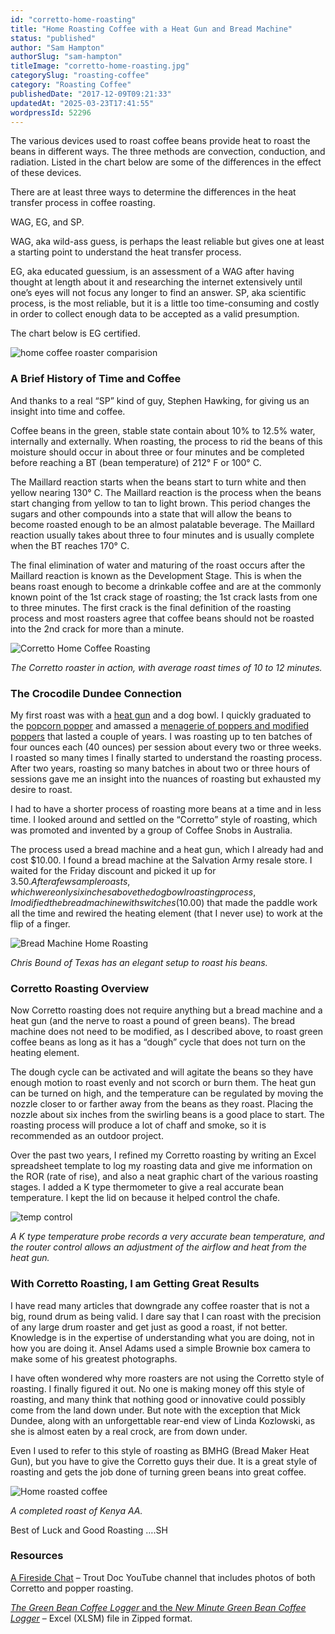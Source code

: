 ```yaml
---
id: "corretto-home-roasting"
title: "Home Roasting Coffee with a Heat Gun and Bread Machine"
status: "published"
author: "Sam Hampton"
authorSlug: "sam-hampton"
titleImage: "corretto-home-roasting.jpg"
categorySlug: "roasting-coffee"
category: "Roasting Coffee"
publishedDate: "2017-12-09T09:21:33"
updatedAt: "2025-03-23T17:41:55"
wordpressId: 52296
---
```


The various devices used to roast coffee beans provide heat to roast the beans in different ways. The three methods are convection, conduction, and radiation. Listed in the chart below are some of the differences in the effect of these devices.

There are at least three ways to determine the differences in the heat transfer process in coffee roasting.

WAG, EG, and SP.

WAG, aka wild-ass guess, is perhaps the least reliable but gives one at least a starting point to understand the heat transfer process.

EG, aka educated guessium, is an assessment of a WAG after having thought at length about it and researching the internet extensively until one’s eyes will not focus any longer to find an answer. SP, aka scientific process, is the most reliable, but it is a little too time-consuming and costly in order to collect enough data to be accepted as a valid presumption.

The chart below is EG certified.

![home coffee roaster comparision](roaster-comparision.jpg)

### A Brief History of Time and Coffee

And thanks to a real “SP” kind of guy, Stephen Hawking, for giving us an insight into time and coffee.

Coffee beans in the green, stable state contain about 10% to 12.5% water, internally and externally. When roasting, the process to rid the beans of this moisture should occur in about three or four minutes and be completed before reaching a BT (bean temperature) of 212° F or 100° C.

The Maillard reaction starts when the beans start to turn white and then yellow nearing 130° C. The Maillard reaction is the process when the beans start changing from yellow to tan to light brown. This period changes the sugars and other compounds into a state that will allow the beans to become roasted enough to be an almost palatable beverage. The Maillard reaction usually takes about three to four minutes and is usually complete when the BT reaches 170° C.

The final elimination of water and maturing of the roast occurs after the Maillard reaction is known as the Development Stage. This is when the beans roast enough to become a drinkable coffee and are at the commonly known point of the 1st crack stage of roasting; the 1st crack lasts from one to three minutes. The first crack is the final definition of the roasting process and most roasters agree that coffee beans should not be roasted into the 2nd crack for more than a minute.

![Corretto Home Coffee Roasting](coffee-rasting-bread-machine.jpg)

_The Corretto roaster in action, with average roast times of 10 to 12 minutes._

### The Crocodile Dundee Connection

My first roast was with a [heat gun](/roasting-coffee-with-a-heat-gun-a-top-down-approach/) and a dog bowl. I quickly graduated to the [popcorn popper](/roasting-coffee-in-a-popcorn-popper/) and amassed a [menagerie of poppers and modified poppers](/coffee-roasting-popcorn-poppers/) that lasted a couple of years. I was roasting up to ten batches of four ounces each (40 ounces) per session about every two or three weeks. I roasted so many times I finally started to understand the roasting process. After two years, roasting so many batches in about two or three hours of sessions gave me an insight into the nuances of roasting but exhausted my desire to roast.

I had to have a shorter process of roasting more beans at a time and in less time. I looked around and settled on the “Corretto” style of roasting, which was promoted and invented by a group of Coffee Snobs in Australia.

The process used a bread machine and a heat gun, which I already had and cost $10.00. I found a bread machine at the Salvation Army resale store. I waited for the Friday discount and picked it up for $3.50. After a few sample roasts, which were only six inches above the dog bowl roasting process, I modified the bread machine with switches ($10.00) that made the paddle work all the time and rewired the heating element (that I never use) to work at the flip of a finger.

![Bread Machine Home Roasting](chris-bounds-bread-machine.jpg)

_Chris Bound of Texas has an elegant setup to roast his beans._

### Corretto Roasting Overview

Now Corretto roasting does not require anything but a bread machine and a heat gun (and the nerve to roast a pound of green beans). The bread machine does not need to be modified, as I described above, to roast green coffee beans as long as it has a “dough” cycle that does not turn on the heating element.

The dough cycle can be activated and will agitate the beans so they have enough motion to roast evenly and not scorch or burn them. The heat gun can be turned on high, and the temperature can be regulated by moving the nozzle closer to or farther away from the beans as they roast. Placing the nozzle about six inches from the swirling beans is a good place to start. The roasting process will produce a lot of chaff and smoke, so it is recommended as an outdoor project.

Over the past two years, I refined my Corretto roasting by writing an Excel spreadsheet template to log my roasting data and give me information on the ROR (rate of rise), and also a neat graphic chart of the various roasting stages. I added a K type thermometer to give a real accurate bean temperature. l kept the lid on because it helped control the chafe.

![temp control](temp-control.jpg)

_A K type temperature probe records a very accurate bean temperature, and the router control allows an adjustment of the airflow and heat from the heat gun._

### With Corretto Roasting, I am Getting Great Results

I have read many articles that downgrade any coffee roaster that is not a big, round drum as being valid. I dare say that I can roast with the precision of any large drum roaster and get just as good a roast, if not better. Knowledge is in the expertise of understanding what you are doing, not in how you are doing it. Ansel Adams used a simple Brownie box camera to make some of his greatest photographs.

I have often wondered why more roasters are not using the Corretto style of roasting. I finally figured it out. No one is making money off this style of roasting, and many think that nothing good or innovative could possibly come from the land down under. But note with the exception that Mick Dundee, along with an unforgettable rear-end view of Linda Kozlowski, as she is almost eaten by a real crock, are from down under.

Even I used to refer to this style of roasting as BMHG (Bread Maker Heat Gun), but you have to give the Corretto guys their due. It is a great style of roasting and gets the job done of turning green beans into great coffee.

![Home roasted coffee](cooling-roasted-coffee-beans.jpg)

_A completed roast of Kenya AA._

Best of Luck and Good Roasting ….SH

### Resources

[A Fireside Chat](https://www.youtube.com/watch?v=ofFAdnhEu7c) – Trout Doc YouTube channel that includes photos of both Corretto and popper roasting.

<a href="/files/Green-Bean-Loggers-both-versions.zip" download>_The Green Bean Coffee Logger_ and the _New Minute Green Bean Coffee Logger_</a> – Excel (XLSM) file in Zipped format.

